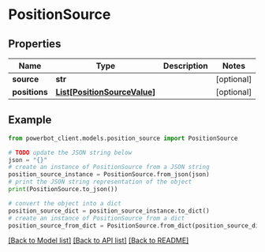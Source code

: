 # PositionSource


## Properties

Name | Type | Description | Notes
------------ | ------------- | ------------- | -------------
**source** | **str** |  | [optional] 
**positions** | [**List[PositionSourceValue]**](PositionSourceValue.md) |  | [optional] 

## Example

```python
from powerbot_client.models.position_source import PositionSource

# TODO update the JSON string below
json = "{}"
# create an instance of PositionSource from a JSON string
position_source_instance = PositionSource.from_json(json)
# print the JSON string representation of the object
print(PositionSource.to_json())

# convert the object into a dict
position_source_dict = position_source_instance.to_dict()
# create an instance of PositionSource from a dict
position_source_from_dict = PositionSource.from_dict(position_source_dict)
```
[[Back to Model list]](../README.md#documentation-for-models) [[Back to API list]](../README.md#documentation-for-api-endpoints) [[Back to README]](../README.md)


